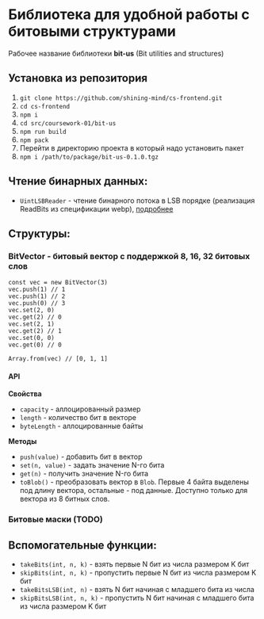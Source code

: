 # Библиотека для удобной работы с битовыми структурами

Рабочее название библиотеки **bit-us** (Bit utilities and structures)

## Установка из репозитория

1. `git clone https://github.com/shining-mind/cs-frontend.git`
2. `cd cs-frontend`
3. `npm i`
4. `cd src/coursework-01/bit-us`
5. `npm run build`
6. `npm pack`
7. Перейти в директорию проекта в который надо установить пакет
8. `npm i /path/to/package/bit-us-0.1.0.tgz`

## Чтение бинарных данных:

- `UintLSBReader` - чтение бинарного потока в LSB порядке (реализация ReadBits из спецификации webp), [подробнее](readers/README.md#uintlsbreader---чтение-потока-бит-в-порядке-lsb)

## Структуры:

### BitVector - битовый вектор с поддержкой 8, 16, 32 битовых слов

```JS
const vec = new BitVector(3)
vec.push(1) // 1
vec.push(1) // 2
vec.push(0) // 3
vec.set(2, 0)
vec.get(2) // 0
vec.set(2, 1)
vec.get(2) // 1
vec.set(0, 0)
vec.get(0) // 0

Array.from(vec) // [0, 1, 1]
```

#### API

**Свойства**

- `capacity` - аллоцированный размер
- `length` - количество бит в векторе
- `byteLength` - аллоцированные байты

**Методы**

- `push(value)` - добавить бит в вектор
- `set(n, value)` - задать значение N-го бита
- `get(n)` - получить значение N-го бита
- `toBlob()` - преобразовать вектор в `Blob`. Первые 4 байта выделены под длину вектора, остальные - под данные. Доступно только для вектора из 8 битных слов.

### Битовые маски (TODO)

## Вспомогательные функции:

- `takeBits(int, n, k)` - взять первые N бит из числа размером K бит
- `skipBits(int, n, k)` - пропустить первые N бит из числа размером K бит
- `takeBitsLSB(int, n)` - взять N бит начиная с младшего бита из числа
- `skipBitsLSB(int, n, k)` - пропустить N бит начиная с младшего бита из числа размером K бит